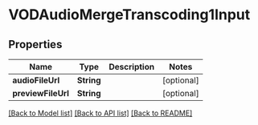 # VODAudioMergeTranscoding1Input

## Properties
Name | Type | Description | Notes
------------ | ------------- | ------------- | -------------
**audioFileUrl** | **String** |  | [optional] 
**previewFileUrl** | **String** |  | [optional] 

[[Back to Model list]](../README.md#documentation-for-models) [[Back to API list]](../README.md#documentation-for-api-endpoints) [[Back to README]](../README.md)


